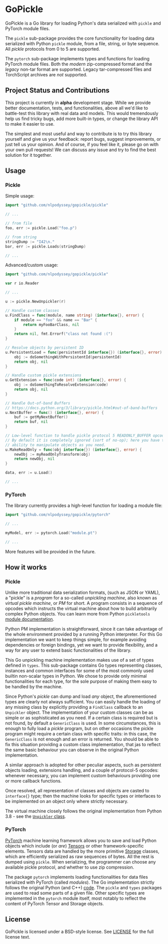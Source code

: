 # GoPickle

GoPickle is a Go library for loading Python's data serialized with `pickle`
and PyTorch module files.

The `pickle` sub-package provides the core functionality for loading data
serialized with Python `pickle` module, from a file, string, or byte sequence.
All _pickle_ protocols from 0 to 5 are supported.

The `pytorch` sub-package implements types and functions for loading
PyTorch module files. Both the _modern_ zip-compressed format and the 
_legacy_ non-tar format are supported. Legacy tar-compressed
files and TorchScript archives are _not_ supported.

## Project Status and Contributions

This project is currently in **alpha** development stage. While we provide
better documentation, tests, and functionalities, above all we'd like to
battle-test this library with real data and models. This would tremendously
help us find tricky bugs, add more built-in types, or change the
library API to make it easier to use.

The simplest and most useful and way to contribute is to try this library
yourself and give us your feedback: report bugs, suggest improvements,
or just tell us your opinion.
And of course, if you feel like it, please go on with your own pull
requests! We can discuss any issue and try to find the best
solution for it together.

## Usage

### Pickle

Simple usage:

```go
import "github.com/nlpodyssey/gopickle/pickle"

// ...

// from file
foo, err := pickle.Load("foo.p") 

// from string
stringDump := "I42\n."
bar, err := pickle.Loads(stringDump)

// ...
```

Advanced/custom usage:

```go
import "github.com/nlpodyssey/gopickle/pickle"

var r io.Reader

// ...

u := pickle.NewUnpickler(r)

// Handle custom classes
u.FindClass = func(module, name string) (interface{}, error) {
    if module == "foo" && name == "Bar" {
        return myFooBarClass, nil
    }
    return nil, fmt.Errorf("class not found :(")
}

// Resolve objects by persistent ID
u.PersistentLoad = func(persistentId interface{}) (interface{}, error) {
    obj := doSomethingWithPersistentId(persistentId)
    return obj, nil
}

// Handle custom pickle extensions
u.GetExtension = func(code int) (interface{}, error) {
    obj := doSomethingToResolveExtension(code)
    return obj, nil
}

// Handle Out-of-band Buffers
// https://docs.python.org/3/library/pickle.html#out-of-band-buffers
u.NextBuffer = func() (interface{}, error) {
    buf := getMyNextBuffer()
    return buf, nil
}

// Low-level function to handle pickle protocol 5 READONLY_BUFFER opcode.
// By default it is completely ignored (sort of no-op); here you have the
// ability to manipulate objects as you need.
u.MakeReadOnly = func(obj interface{}) (interface{}, error) {
    newObj := myReadOnlyTransform(obj)
    return newObj, nil
}

data, err := u.Load()

// ...
```

### PyTorch

The library currently provides a high-level function for loading a module file:

```go
import "github.com/nlpodyssey/gopickle/pytorch"

// ...

myModel, err := pytorch.Load("module.pt")

// ...
```

More features will be provided in the future. 

## How it works

### Pickle

Unlike more traditional data serialization formats, (such as JSON or YAML),
a "pickle" is a _program_ for a so-called _unpickling machine_, also known
as _virtual pickle machine_, or _PM_ for short. A program consists in a
sequence of opcodes which instructs the virtual machine about how to build
arbitrarily complex Python objects. You can learn more  from Python
`pickletools` [module documentation](https://github.com/python/cpython/blob/3.8/Lib/pickletools.py).

Python PM implementation is straightforward, since it can take advantage
of the whole environment provided by a running Python interpreter. For this
Go implementation we want to keep things simple, for example avoiding
dependencies or foreign bindings, yet we want to provide flexibility, and a way
for any user to extend basic functionalities of the library.

This Go unpickling machine implementation makes use of a set of types defined
in `types`.
This sub-package contains Go types representing classes, instances and common
interfaces for some of the most commonly used builtin non-scalar types in 
Python.
We chose to provide only minimal functionalities for each type, for the sole 
purpose of making them easy to be handled by the machine.

Since Python's _pickle_ can dump and load _any_ object, the aforementioned types
are clearly not always sufficient. You can easily handle the loading of any 
missing class by explicitly providing a `FindClass` callback to an `Unpickler`
object. The implementation of your custom classes can be as simple or as
sophisticated as you need. If a certain class is required but is not found,
by default a `GenericClass` is used.
In some circumstances, this is enough to fully load a _pickle_ program, but
on other occasions the pickle program might require a certain class with
specific traits: in this case, the `GenericClass` is not enough and an error
is returned. You should be able to fix this situation providing
a custom class implementation, that jas to reflect the same basic behaviour
you can observe in the original Python implementation.

A similar approach is adopted for other peculiar aspects, such as persistent
objects loading, extensions handling, and a couple of protocol-5 opcodes:
whenever necessary, you can implement custom behaviours providing one or more
callback functions.

Once resolved, all representation of classes and objects are casted to
`interface{}` type; then the machine looks for specific types or
interfaces to be implemented on an object only where strictly necessary. 

The virtual machine closely follows the original implementation
from Python 3.8 - see the [`Unpickler` class](https://github.com/python/cpython/blob/3.8/Lib/pickle.py#L1134). 

### PyTorch

[PyTorch](https://pytorch.org/) machine learning framework allows you to save
and load Python objects which include (or _are_) [Tensors](https://pytorch.org/docs/stable/tensors.html)
or other framework-specific elements. Tensors data are handled by the more
primitive [Storage](https://pytorch.org/docs/stable/storage.html) classes, which
are efficiently serialized as raw sequences of bytes. All the rest is dumped
using `pickle`. When serializing, the programmer can choose any available pickle
protocol, and whether to use zip compression. 

The package `pytorch` implements loading functionalities for data
files serialized with PyTorch (called _modules_). The Go implementation
strictly follows the original Python (and C++) [code](https://github.com/pytorch/pytorch/blob/master/torch/serialization.py#L486).
The `pickle` and `types` packages are used to read some parts of a given file.
Other specific types are implemented in the `pytorch` module itself, most
notably to reflect the content of PyTorch Tensor and Storage objects. 

## License

GoPickle is licensed under a BSD-style license.
See [LICENSE](https://github.com/nlpodyssey/gopickle/blob/master/LICENSE) for
the full license text.
